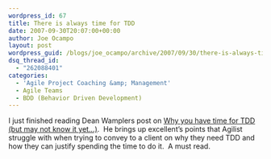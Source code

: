 ```yaml
---
wordpress_id: 67
title: There is always time for TDD
date: 2007-09-30T20:07:00+00:00
author: Joe Ocampo
layout: post
wordpress_guid: /blogs/joe_ocampo/archive/2007/09/30/there-is-always-time-for-tdd.aspx
dsq_thread_id:
  - "262088401"
categories:
  - 'Agile Project Coaching &amp; Management'
  - Agile Teams
  - BDD (Behavior Driven Development)
---
```

I just finished reading Dean Wamplers post on <a href="http://blog.objectmentor.com/articles/2007/09/29/why-you-have-time-for-tdd-but-may-not-know-it-yet" target="_blank">Why you have time for TDD (but may not know it yet&#8230;)</a>.&nbsp; He brings up excellent&#8217;s points that Agilist struggle with when trying to convey to a client on why they need TDD and how they can justify spending the time to do it.&nbsp; A must read.